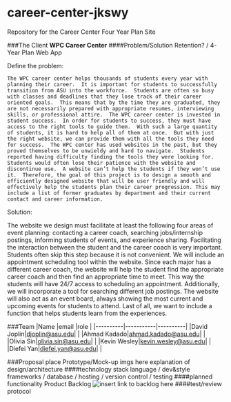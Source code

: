 # career-center-jkswy
Repository for the Career Center Four Year Plan Site

###The Client
  **WPC Career Center**
####Problem/Solution
Retention? / 4-Year Plan Web App

Define the problem:

	The WPC career center helps thousands of students every year with planning their career.  It is important for students to successfully transition from ASU into the workforce.  Students are often so busy with classes and deadlines that they lose track of their career oriented goals.  This means that by the time they are graduated, they are not necessarily prepared with appropriate resumes, interviewing skills, or professional attire.  The WPC career center is invested in student success.  In order for students to success, they must have access to the right tools to guide them.  With such a large quantity of students, it is hard to help all of them at once.  But with just the right website, we can provide them with all the tools they need for success.  The WPC center has used websites in the past, but they proved themselves to be unwieldy and hard to navigate.  Students reported having difficulty finding the tools they were looking for.  Students would often lose their patience with the website and discontinue use.  A website can’t help the students if they won’t use it.  Therefore, the goal of this project is to design a smooth and efficiently designed website that will be user friendly and will effectively help the students plan their career progression. This may include a list of former graduates by department and their current contact and career information.  

Solution:

The website we design must facilitate at least the following four areas of event planning: contacting a career coach, searching jobs/internship postings, informing students of events, and experience sharing.  Facilitating the interaction between the student and the career coach is very important.  Students often skip this step because it is not convenient.  We will include an appointment scheduling tool within the website.  Since each major has a different career coach, the website will help the student find the appropriate career coach and then find an appropriate time to meet.  This way the students will have 24/7 access to scheduling an appointment. Additionally, we will incorporate a tool for searching different job postings.  The website will also act as an event board, always showing the most current and upcoming events for students to attend.  Last of all, we want to include a function that helps students learn from the experiences.


###Team
|Name      |email      |role      |
|----------|-----------|----------|
|David Joplin|djoplin@asu.edu| |
|Ahmad Kadado|ahmad.kadado@asu.edu| |
|Olivia Sin|olivia.sin@asu.edu| |
|Kevin Wesley|kevin.wesley@asu.edu| |
|Diefei Yan|diefei.yan@asu.edu| |

###Proposal
  place Prototype/Mock-up imgs here
  explanation of design/architecture
####technology stack
  language / dev&style frameworks / database / hosting / version control / testing
####planned functionality
  Product Backlog ![insert link to backlog here]()
####test/review protocol
